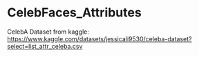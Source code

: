 # CelebFaces_Attributes
CelebA Dataset from kaggle: https://www.kaggle.com/datasets/jessicali9530/celeba-dataset?select=list_attr_celeba.csv
